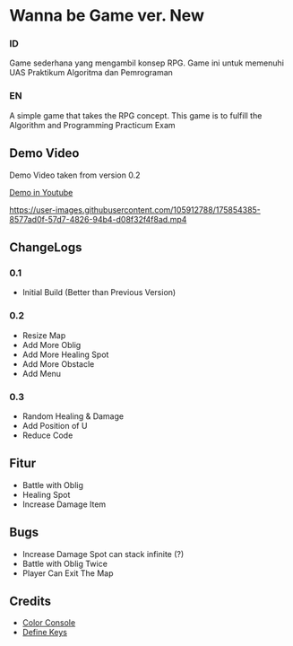# Wanna be Game ver. New

### ID
Game sederhana yang mengambil konsep RPG.
Game ini untuk memenuhi UAS Praktikum Algoritma dan Pemrograman

### EN
A simple game that takes the RPG concept.
This game is to fulfill the Algorithm and Programming Practicum Exam

## Demo Video
Demo Video taken from version 0.2

[Demo in Youtube](https://youtu.be/MbeYRrtV2Yw)

https://user-images.githubusercontent.com/105912788/175854385-8577ad0f-57d7-4826-94b4-d08f32f4f8ad.mp4

## ChangeLogs
### 0.1
* Initial Build (Better than Previous Version)

### 0.2
* Resize Map
* Add More Oblig
* Add More Healing Spot
* Add More Obstacle
* Add Menu

### 0.3
* Random Healing & Damage
* Add Position of U
* Reduce Code

## Fitur
* Battle with Oblig
* Healing Spot
* Increase Damage Item

## Bugs
* Increase Damage Spot can stack infinite (?)
* Battle with Oblig Twice
* Player Can Exit The Map

## Credits
* [Color Console](https://github.com/imfl/color-console)
* [Define Keys](https://upload.wikimedia.org/wikipedia/commons/3/34/Ps2_de_keyboard_scancode_set_1.svg)
